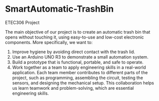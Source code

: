 # SmartAutomatic-TrashBin
ETEC306 Project

The main objective of our project is to create an automatic trash bin that opens without touching it, using easy-to-use and low-cost electronic components. More specifically, we want to:
1. Improve hygiene by avoiding direct contact with the trash lid.
2. Use an Arduino UNO R3 to demonstrate a small automation system.
3. Build a prototype that is functional, portable, and safe to operate.
4. Work together as a team to apply engineering skills in a real-world application.
Each team member contributes to different parts of the project, such as programming, assembling the circuit, testing the sensors, and designing the mechanical setup. This collaboration helps us learn teamwork and problem-solving, which are essential engineering skills.
